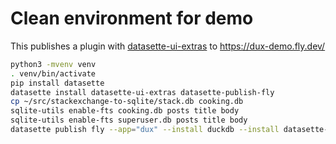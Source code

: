 # Clean environment for demo

This publishes a plugin with [datasette-ui-extras](https://github.com/cldellow/datasette-ui-extras/) to https://dux-demo.fly.dev/

```bash
python3 -mvenv venv
. venv/bin/activate
pip install datasette
datasette install datasette-ui-extras datasette-publish-fly
cp ~/src/stackexchange-to-sqlite/stack.db cooking.db
sqlite-utils enable-fts cooking.db posts title body
sqlite-utils enable-fts superuser.db posts title body
datasette publish fly --app="dux" --install duckdb --install datasette-auth-github --install datasette-block-robots --install datasette-ui-extras --install datasette-cluster-map --install datasette-parquet --install datasette-current-actor --metadata metadata.json --plugins-dir plugins --setting facet_time_limit_ms 1000 --setting sql_time_limit_ms 1000 --setting default_cache_ttl 300 --setting truncate_cells_html 500 --setting force_https_urls 1 --branch 1.0a2 --plugin-secret datasette-auth-github client_secret "$(cat .github-client-secret)" --template-dir templates
```
